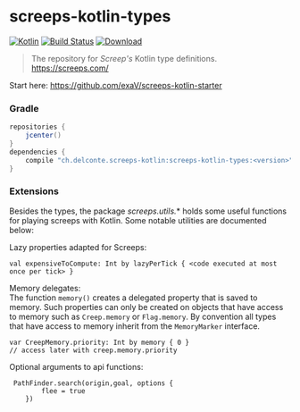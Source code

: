 # screeps-kotlin-types

[ ![Kotlin](https://img.shields.io/badge/Kotlin-1.2.71-blue.svg)](http://kotlinlang.org) 
[![Build Status](https://travis-ci.org/exaV/screeps-kotlin-types.svg?branch=master)](https://travis-ci.org/exaV/screeps-kotlin-types)
[ ![Download](https://api.bintray.com/packages/exav/screeps-kotlin/screeps-kotlin-types/images/download.svg) ](https://bintray.com/exav/screeps-kotlin/screeps-kotlin-types/_latestVersion)
> The repository for *Screep's* Kotlin type definitions. https://screeps.com/

Start here: https://github.com/exaV/screeps-kotlin-starter

### Gradle

``` Groovy
repositories {
    jcenter()
}
dependencies {
    compile "ch.delconte.screeps-kotlin:screeps-kotlin-types:<version>"
}

```
          
### Extensions

Besides the types, 
the package *screeps.utils.** holds some useful functions for playing screeps with Kotlin.
Some notable utilities are documented below:

Lazy properties adapted for Screeps:

    val expensiveToCompute: Int by lazyPerTick { <code executed at most once per tick> }
        

Memory delegates:  
The function `memory()` creates a delegated property that is saved to memory. 
Such properties can only be created on objects that have access to memory such as `Creep.memory` or `Flag.memory`.
By convention all types that have access to memory inherit from the `MemoryMarker` interface.

    var CreepMemory.priority: Int by memory { 0 }
    // access later with creep.memory.priority
     

Optional arguments to api functions:

     PathFinder.search(origin,goal, options {
            flee = true
        })
